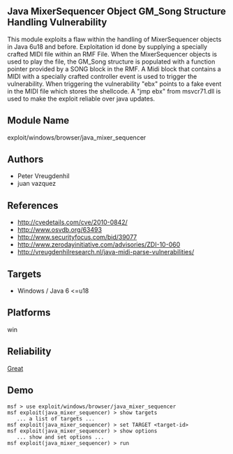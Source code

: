 ## Java MixerSequencer Object GM_Song Structure Handling Vulnerability

This module exploits a flaw within the handling of 
MixerSequencer objects in Java 6u18 and before. Exploitation 
id done by supplying a specially crafted MIDI file within an 
RMF File. When the MixerSequencer objects is used to play 
the file, the GM_Song structure is populated with a function 
pointer provided by a SONG block in the RMF. A Midi block 
that contains a MIDI with a specially crafted controller 
event is used to trigger the vulnerability. When triggering 
the vulnerability "ebx" points to a fake event in the MIDI 
file which stores the shellcode. A "jmp ebx" from 
msvcr71.dll is used to make the exploit reliable over java 
updates.


## Module Name
exploit/windows/browser/java_mixer_sequencer

## Authors
* Peter Vreugdenhil
* juan vazquez


## References
* http://cvedetails.com/cve/2010-0842/
* http://www.osvdb.org/63493
* http://www.securityfocus.com/bid/39077
* http://www.zerodayinitiative.com/advisories/ZDI-10-060
* http://vreugdenhilresearch.nl/java-midi-parse-vulnerabilities/



## Targets
* Windows / Java 6 <=u18


## Platforms
win

## Reliability
[Great](https://github.com/rapid7/metasploit-framework/wiki/Exploit-Ranking)

## Demo

```
msf > use exploit/windows/browser/java_mixer_sequencer
msf exploit(java_mixer_sequencer) > show targets
   ... a list of targets ...
msf exploit(java_mixer_sequencer) > set TARGET <target-id>
msf exploit(java_mixer_sequencer) > show options
   ... show and set options ...
msf exploit(java_mixer_sequencer) > run
```
    
    